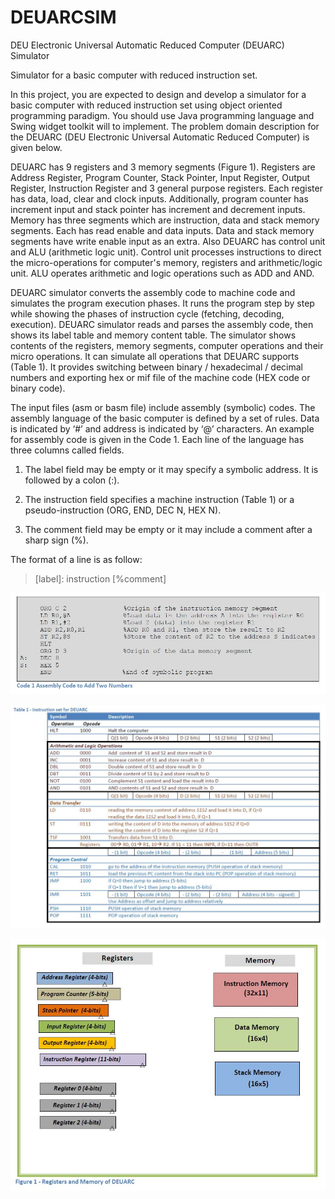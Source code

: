# DEUARCSIM
DEU Electronic Universal Automatic Reduced Computer (DEUARC) Simulator

Simulator for a basic computer with reduced instruction set.

In this project, you are expected to design and develop a simulator for a basic computer with reduced instruction set using object oriented programming paradigm. You should use Java programming language and Swing widget toolkit will to implement. The problem domain description for the DEUARC (DEU Electronic Universal Automatic Reduced Computer) is given below.

DEUARC has 9 registers and 3 memory segments (Figure 1). Registers are Address Register, Program Counter, Stack Pointer, Input Register, Output Register, Instruction Register and 3 general purpose registers. Each register has data, load, clear and clock inputs. Additionally, program counter has increment input and stack pointer has increment and decrement inputs. Memory has three segments which are instruction, data and stack memory segments. Each has read enable and data inputs. Data and stack memory segments have write enable input as an extra. Also DEUARC has control unit and ALU (arithmetic logic unit). Control unit processes instructions to direct the micro-operations for computer's memory, registers and arithmetic/logic unit. ALU operates arithmetic and logic operations such as ADD and AND.

DEUARC simulator converts the assembly code to machine code and simulates the program execution phases. It runs the program step by step while showing the phases of instruction cycle (fetching, decoding, execution). DEUARC simulator reads and parses the assembly code, then shows its label table and memory content table. The simulator shows contents of the registers, memory segments, computer operations and their micro operations. It can simulate all operations that DEUARC supports (Table 1). It provides switching between binary / hexadecimal / decimal numbers and exporting hex or mif file of the machine code (HEX code or binary code).

The input files (asm or basm file) include assembly (symbolic) codes. The assembly language of the basic computer is defined by a set of rules. Data is indicated by ‘#’ and address is indicated by ‘@’ characters. An example for assembly code is given in the Code 1. Each line of the language has three columns called fields.

1. The label field may be empty or it may specify a symbolic address. It is followed by a colon (:).

2. The instruction field specifies a machine instruction (Table 1) or a pseudo-instruction (ORG, END, DEC N, HEX N).

3. The comment field may be empty or it may include a comment after a sharp sign (%).

The format of a line is as follow:
>[label]: instruction [%comment]

![Screenshot2](https://github.com/ZagorTenay/DEUARCSIM/blob/master/ss/s1.JPG)

![Screenshot2](https://github.com/ZagorTenay/DEUARCSIM/blob/master/ss/s2.JPG)

![Screenshot2](https://github.com/ZagorTenay/DEUARCSIM/blob/master/ss/s3.JPG)
